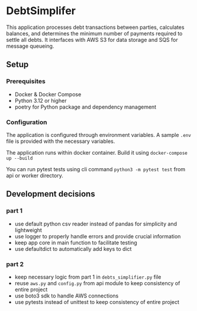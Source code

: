 # DebtSimplifer

This application processes debt transactions between parties, calculates balances, and determines the minimum number of payments required to settle all debts. It interfaces with AWS S3 for data storage and SQS for message queueing.

## Setup

### Prerequisites

- Docker & Docker Compose
- Python 3.12 or higher
- poetry for Python package and dependency management

### Configuration

The application is configured through environment variables. A sample `.env` file is provided with the necessary variables.

The application runs within docker container. Build it using `docker-compose up --build`

You can run pytest tests using cli command `python3 -m pytest test` from api or worker directory.

## Development decisions

### part 1
- use default python csv reader instead of pandas for simplicity and lightweight
- use logger to properly handle errors and provide crucial information
- keep app core in main function to facilitate testing
- use defaultdict to automatically add keys to dict

### part 2
- keep necessary logic from part 1 in `debts_simplifier.py` file
- reuse `aws.py` and `config.py` from api module to keep consistency of entire project
- use boto3 sdk to handle AWS connections
- use pytests instead of unittest to keep consistency of entire project